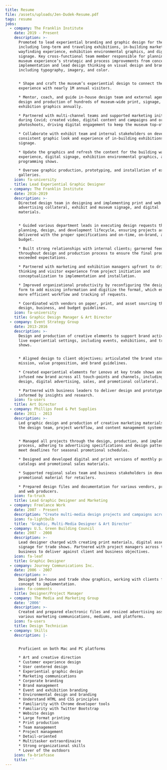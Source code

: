 ```yaml
---
title: Resume
file: /assets/uploads/Jen-Dudek-Resume.pdf
tags: resume
jobs:
  - company: The Franklin Institute
    date: 2019 - Present
    description: >-
      Promoted to lead experiential branding and graphic design for the museum,
      including long-term and traveling exhibitions, in-building marketing,
      wayfinding experience, exhibition environmental graphics, and digital
      signage. Key cross-functional team member responsible for planning the
      museum experience’s strategic and process improvements from concept to
      implementation and lead design thinking on visual design and branding,
      including typography, imagery, and color.


      * Shape and craft the museum’s experiential design to connect the
      experience with nearly 1M annual visitors.

      * Mentor, coach, and guide in-house design team and external agencies in
      design and production of hundreds of museum-wide print, signage, and
      exhibition graphics annually.

      * Partnered with multi-channel teams and supported marketing initiatives
      during Covid; created video, digital content and campaigns and organized
      photoshoots, driving digital engagement to keep the museum top-of-mind.

      * Collaborate with exhibit team and internal stakeholders on developing a
      consistent graphic look and experience of in-building exhibitions and
      signage.

      * Update the graphics and refresh the content for the building wayfinding
      experience, digital signage, exhibition environmental graphics, and live
      programming shows.

      * Oversee graphic production, prototyping, and installation of exhibits in
      galleries.
    icon: fa-university
    title: Lead Experiential Graphic Designer
  - company: The Franklin Institute
    date: 2016-2019
    description: >-
      Directed design team in designing and implementing print and web
      advertising collateral, exhibit and museum signage, and digital
      materials. 


      * Guided various department leads in executing design requests through the
      planning, design, and development lifecycle, ensuring projects are
      delivered with the proper specifications and on-time, on-brand, and within
      budget. 

      * Built strong relationships with internal clients; garnered feedback
      throughout design and production process to ensure the final product
      exceeded expectations. 

      * Partnered with marketing and exhibition managers upfront to drive design
      thinking and visitor experience from project initiation and
      conceptualization to implementation and installation.

      * Improved organizational productivity by reconfiguring the design request
      form to add missing information and digitize the format, which enabled a
      more efficient workflow and tracking of requests. 

      * Coordinated with vendors on paper, print, and asset sourcing that met
      design, business, and budget guidelines.
    icon: fa-university
    title: Graphic Design Manager & Art Director
  - company: Event Strategy Group
    date: 2013-2016
    description: >-
      Design and production of creative elements to support brand activation in
      live experiential settings, including events, exhibitions, and trade
      shows. 


      * Aligned design to client objectives; articulated the brand story,
      mission, value proposition, and brand guidelines.

      * Created experiential elements for Lenovo at key trade shows and events;
      infused new brand across all touch-points and channels, including booth
      design, digital advertising, sales, and promotional collateral.

      * Partnered with business leaders to deliver design and prototype options
      informed by insights and research.
    icon: fa-users
    title: Art Director
  - company: Phillips Feed & Pet Supplies
    date: 2011 - 2013
    description: >-
      Led graphic design and production of creative marketing materials; managed
      the design team, project workflow, and content management systems. 


      * Managed all projects through the design, production, and implementation
      process, adhering to advertising specifications and design patterns to
      meet deadlines for seasonal promotional schedules. 

      * Designed and developed digital and print versions of monthly product
      catalogs and promotional sales materials.

      * Supported regional sales team and business stakeholders in developing
      promotional material for retailers.

      * Prepared design files and documentation for various vendors, printers,
      and web producers.
    icon: fa-truck
    title: Lead Graphic Designer and Marketing
  - company: Freelance Work
    date: 2007 - Present
    description: "Create multi-media design projects and campaigns across formats and channels for clients in a broad spectrum of industries, including technology, financial services, higher education, \nnon-profit, retail, medical, and health and fitness. \rProjects include annual reports, website design & wireframes, digital and social media communications, print, email design, branding, and apparel graphics. \n\n* Bright Path Brewing, Jim Thorpe, PA\n* Lone Eagle Brewing, Flemington, NJ\n* Penn Medicine, University of Pennsylvania Health System, Philadelphia, PA\n* Sungard Availability Services, Wayne, PA\n* Creative Circle\n* Synergy Medical Education, Conshohocken, PA\n* Kelpius Cycling Team, Philadelphia, PA\n* Event Strategy Group, Plymouth Meeting, PA\n* M2, Philadelphia, PA\n* 360JMG, Washington, DC\n* IWS, Alexandria, VA\n* In The Crosshairs, Washington, DC\n* Just Riding Along Bicycle Shop (JRABS), Laytonsville, MD\n* Case Design/Remodeling, Inc., Bethesda, MD\n* Christian Service Charities, Annandale, VA\n* Eastern Research Group, Arlington, VA\n* Home Front Communications, Washington, DC\n* Jon Wye, Washington, DC\n* KindHuman Sports, Advance, NC\n* OmniStudio, Inc., Washington, DC\n* Lorél Marketing Group, Valley Forge, PA\n* MABRACross.org, Washington, DC\n* MedErgy HealthGroup, Inc., Yardley, PA\n* Rio Brands, Philadelphia, PA\n* University for Peace, Washington, DC\n* United States Postal Service, Washington, DC\n* The Creative Group - Washington, DC and Philadelphia, PA"
    icon: fa-lightbulb
    title: 'Graphic, Multi-Media Designer & Art Director'
  - company: U.S. Green Building Council
    date: 2007 - 2008
    description: >-
      Lead designer charged with creating print materials, digital assets, and
      signage for trade shows. Partnered with project managers across the
      business to deliver against client and business objectives.
    icon: fa-leaf
    title: Graphic Designer
  - company: Journey Communications Inc.
    date: 2006 - 2007
    description: >-
      Designed in-house and trade show graphics, working with clients from
      concept to implementation.
    icon: fa-comments
    title: Designer/Project Manager
  - company: The Media and Marketing Group
    date: '2006'
    description: >-
      Created and prepared electronic files and resized advertising assets for
      various marketing communications, mediums, and platforms.
    icon: fa-users
    title: Design Technician
  - company: Skills
    description: |-


      Proficient on both Mac and PC platforms

      * Art and creative direction
      * Customer experience design
      * User centered design
      * Experiential graphic design
      * Marketing communications
      * Corporate branding
      * Brand management
      * Event and exhibition branding
      * Environmental design and branding
      * Understand HTML and CSS principles
      * Familiarity with Chrome developer tools
      * Familiarity with Twitter Bootstrap
      * Website design
      * Large format printing
      * Print production
      * Team management
      * Project management
      * Detail-oriented
      * Multitasker extraordinaire
      * Strong organizational skills
      * Lover of the outdoors
    icon: fa-briefcase
    title: ''
---
```


